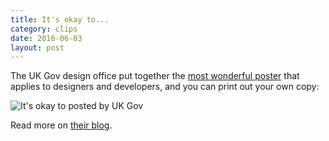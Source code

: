 ```yaml
---
title: It's okay to... 
category: clips
date: 2016-06-03
layout: post
---
```


The UK Gov design office put together the [most wonderful poster](http://govdesign.tumblr.com/post/144909646023/download-the-poster-its-ok-to) that applies to designers and developers, and you can print out your own copy:

![It's okay to posted by UK Gov](http://66.media.tumblr.com/efba61875c6840522631ee28ca25ef56/tumblr_o7qo29WYqN1vqjzzho1_1280.jpg)

Read more on [their blog](https://gds.blog.gov.uk/2016/05/25/its-ok-to-say-whats-ok/).

